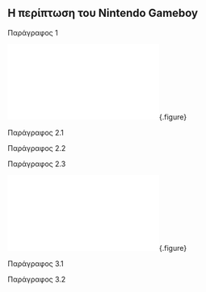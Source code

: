 
## Η περίπτωση του Nintendo Gameboy

Παράγραφος 1

![](ipod_1g.md){.figure}

Παράγραφος 2.1

Παράγραφος 2.2

Παράγραφος 2.3

![](itunes3.md){.figure}

Παράγραφος 3.1

Παράγραφος 3.2
